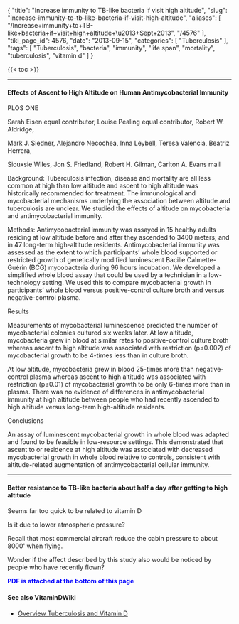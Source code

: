 {
    "title": "Increase immunity to TB-like bacteria if visit high altitude",
    "slug": "increase-immunity-to-tb-like-bacteria-if-visit-high-altitude",
    "aliases": [
        "/Increase+immunity+to+TB-like+bacteria+if+visit+high+altitude+\u2013+Sept+2013",
        "/4576"
    ],
    "tiki_page_id": 4576,
    "date": "2013-09-15",
    "categories": [
        "Tuberculosis"
    ],
    "tags": [
        "Tuberculosis",
        "bacteria",
        "immunity",
        "life span",
        "mortality",
        "tuberculosis",
        "vitamin d"
    ]
}


{{< toc >}}

---

#### Effects of Ascent to High Altitude on Human Antimycobacterial Immunity

PLOS ONE

Sarah Eisen equal contributor,     Louise Pealing equal contributor,     Robert W. Aldridge,

Mark J. Siedner,     Alejandro Necochea,     Inna Leybell,     Teresa Valencia,     Beatriz Herrera,

Siouxsie Wiles,     Jon S. Friedland,     Robert H. Gilman,     Carlton A. Evans mail

Background: Tuberculosis infection, disease and mortality are all less common at high than low altitude and ascent to high altitude was historically recommended for treatment. The immunological and mycobacterial mechanisms underlying the association between altitude and tuberculosis are unclear. We studied the effects of altitude on mycobacteria and antimycobacterial immunity.

Methods: Antimycobacterial immunity was assayed in 15 healthy adults residing at low altitude before and after they ascended to 3400 meters; and in 47 long-term high-altitude residents. Antimycobacterial immunity was assessed as the extent to which participants’ whole blood supported or restricted growth of genetically modified luminescent Bacille Calmette-Guérin (BCG) mycobacteria during 96 hours incubation. We developed a simplified whole blood assay that could be used by a technician in a low-technology setting. We used this to compare mycobacterial growth in participants’ whole blood versus positive-control culture broth and versus negative-control plasma.

Results

Measurements of mycobacterial luminescence predicted the number of mycobacterial colonies cultured six weeks later. At low altitude, mycobacteria grew in blood at similar rates to positive-control culture broth whereas ascent to high altitude was associated with restriction (p≤0.002) of mycobacterial growth to be 4-times less than in culture broth. 

At low altitude, mycobacteria grew in blood 25-times more than negative-control plasma whereas ascent to high altitude was associated with restriction (p≤0.01) of mycobacterial growth to be only 6-times more than in plasma. There was no evidence of differences in antimycobacterial immunity at high altitude between people who had recently ascended to high altitude versus long-term high-altitude residents.

Conclusions

An assay of luminescent mycobacterial growth in whole blood was adapted and found to be feasible in low-resource settings. This demonstrated that ascent to or residence at high altitude was associated with decreased mycobacterial growth in whole blood relative to controls, consistent with altitude-related augmentation of antimycobacterial cellular immunity.

---

#### Better resistance to TB-like bacteria  about half a day after getting to high altitude

Seems far too quick to be related to vitamin D

Is it due to lower atmospheric pressure?

Recall that most commercial aircraft reduce the cabin pressure to about 8000' when flying.

Wonder if the affect described by this study also would be noticed by people who have recently flown?

 **<span style="color:#00F;">PDF is attached at the bottom of this page</span>** 

#### See also VitaminDWiki

* [Overview Tuberculosis and Vitamin D](/posts/overview-tuberculosis-and-vitamin-d)